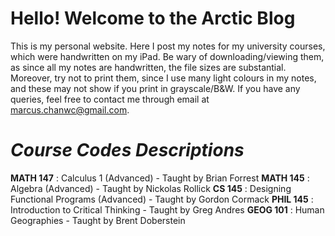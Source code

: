 # Hello! Welcome to the Arctic Blog
This is my personal website. Here I post my notes for my university courses, which were handwritten on my iPad. 
Be wary of downloading/viewing them, as since all my notes are handwritten, the file sizes are substantial. Moreover, try not to print them, since I use many light colours in my notes, and these may not show if you print in grayscale/B&W.
If you have any queries, feel free to contact me through email at marcus.chanwc@gmail.com.

  # _Course Codes Descriptions_
  **MATH 147** : Calculus 1 (Advanced)                      - Taught by Brian Forrest
  **MATH 145** : Algebra (Advanced)                         - Taught by Nickolas Rollick
  **CS 145**   : Designing Functional Programs (Advanced)   - Taught by Gordon Cormack
  **PHIL 145** : Introduction to Critical Thinking          - Taught by Greg Andres
  **GEOG 101** : Human Geographies                          - Taught by Brent Doberstein
  
